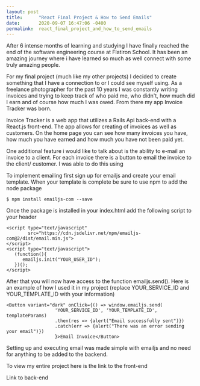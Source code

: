 ```yaml
---
layout: post
title:      "React Final Project & How to Send Emails"
date:       2020-09-07 16:47:06 -0400
permalink:  react_final_project_and_how_to_send_emails
---
```



After 6 intense months of learning and studying I have finally reached the end of the software engineering course at Flatiron School. It has been an amazing journey where i have learned so much as well connect with some truly amazing people.

For my final project (much like my other projects) I decided to create something that I have a connection to or I could see myself using. As a freelance photographer for the past 10 years I was constantly writing invoices and trying to keep track of who paid me, who didn't, how much did I earn and of course how much I was owed. From there my app Invoice Tracker was born.

Invoice Tracker is a web app that utilizes a Rails Api back-end with a React.js front-end. The app allows for creating of invoices as well as customers. On the home page you can see how many invoices you have, how much you have earned and how much you have not been paid yet.

One additional feature i would like to talk about is the ability to e-mail an invoice to a client. For each invoice there is a button to email the invoice to the client/ customer. I was able to do this using [](https://www.emailjs.com)

To implement emailing first sign up for emailjs and create your email template. When your template is complete be sure to use npm to add the node package 
```
$ npm install emailjs-com --save
```

Once the package is installed in your index.html add the following script to your header
```
<script type="text/javascript"
        src="https://cdn.jsdelivr.net/npm/emailjs-com@2/dist/email.min.js">
</script>
<script type="text/javascript">
   (function(){
      emailjs.init("YOUR_USER_ID");
   })();
</script>
```

After that you will now have access to the function emailjs.send(). Here is an example of how I used it in my project (replace YOUR_SERVICE_ID and YOUR_TEMPLATE_ID with your information)
```
<Button variant="dark" onClick={() => window.emailjs.send(
                  'YOUR_SERVICE_ID', 'YOUR_TEMPLATE_ID', templateParams)
                  .then(res => {alert("Email successfully sent")})
                  .catch(err => {alert("There was an error sending your email")})
                  }>Email Invoice</Button>
```

Setting up and executing email was made simple with emailjs and no need for anything to be added to the backend.

To view my entire project here is the link to the front-end [](https://github.com/mattenbar/invoices-frontend)

Link to back-end [](https://github.com/mattenbar/invoices-backend)
